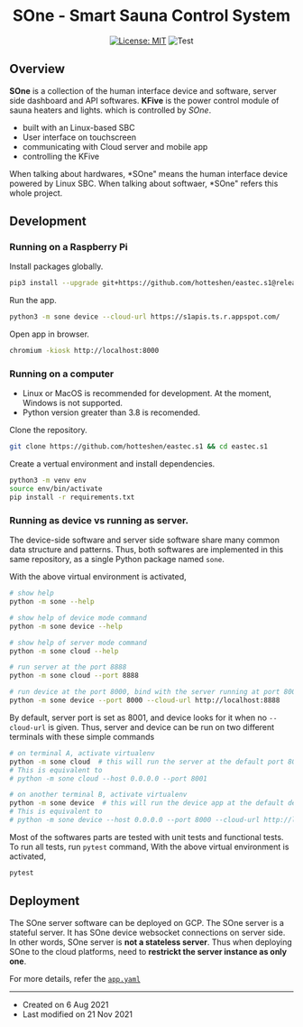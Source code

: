 <div align="center">
<h1>SOne - Smart Sauna Control System</h1>

[![License: MIT](https://img.shields.io/badge/License-MIT-yellow.svg)](https://opensource.org/licenses/MIT)
![Test](https://github.com/hotteshen/eastec.s1/actions/workflows/python-package.yml/badge.svg)
</div>


## Overview

**SOne** is a collection of the human interface device and software, server side dashboard and API softwares.
**KFive** is the power control module of sauna heaters and lights. which is controlled by *SOne*.

  - built with an Linux-based SBC
  - User interface on touchscreen
  - communicating with Cloud server and mobile app
  - controlling the KFive

When talking about hardwares, *SOne" means the human interface device powered by Linux SBC.
When talking about softwaer, *SOne" refers this whole project.


## Development

### Running on a Raspberry Pi

Install packages globally.

```sh
pip3 install --upgrade git+https://github.com/hotteshen/eastec.s1@release/1.0
```

Run the app.

```sh
python3 -m sone device --cloud-url https://s1apis.ts.r.appspot.com/
```

Open app in browser.

```sh
chromium -kiosk http://localhost:8000
```

### Running on a computer

* Linux or MacOS is recommended for development. At the moment, Windows is not supported.
* Python version greater than 3.8 is recomended.

Clone the repository.
```sh
git clone https://github.com/hotteshen/eastec.s1 && cd eastec.s1
```

Create a vertual environment and install dependencies.
```sh
python3 -m venv env
source env/bin/activate
pip install -r requirements.txt
```

### Running as device vs running as server.

The device-side software and server side software share many common data structure and patterns.
Thus, both softwares are implemented in this same repository, as a single Python package named `sone`.

With the above virtual environment is activated,
```sh
# show help
python -m sone --help

# show help of device mode command
python -m sone device --help

# show help of server mode command
python -m sone cloud --help

# run server at the port 8888
python -m sone cloud --port 8888

# run device at the port 8000, bind with the server running at port 8000
python -m sone device --port 8000 --cloud-url http://localhost:8888
```

By default, server port is set as 8001, and device looks for it when no `--cloud-url` is given.
Thus, server and device can be run on two different terminals with these simple commands
```sh
# on terminal A, activate virtualenv
python -m sone cloud  # this will run the server at the default port 8001
# This is equivalent to
# python -m sone cloud --host 0.0.0.0 --port 8001

# on another terminal B, activate virtualenv
python -m sone device  # this will run the device app at the default device port 8000, connect to the default development server port 8001
# This is equivalent to
# python -m sone device --host 0.0.0.0 --port 8000 --cloud-url http://localhost:8001
```

Most of the softwares parts are tested with unit tests and functional tests.
To run all tests, run `pytest` command, With the above virtual environment is activated,
```sh
pytest
```


## Deployment

The SOne server software can be deployed on GCP.
The SOne server is a stateful server. It has SOne device websocket connections on server side.
In other words, SOne server is **not a stateless server**.
Thus when deploying SOne to the cloud platforms, need to **restrickt the server instance as only one**.

For more details, refer the [`app.yaml`](./app.yaml)


---

* Created on 6 Aug 2021
* Last modified on 21 Nov 2021
